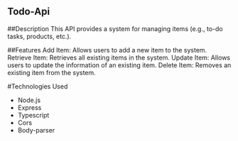 ## Todo-Api

##Description
This API provides a system for managing items (e.g., to-do tasks, products, etc.).

##Features
Add Item: Allows users to add a new item to the system.
Retrieve Item: Retrieves all existing items in the system.
Update Item: Allows users to update the information of an existing item.
Delete Item: Removes an existing item from the system.

#Technologies Used
<ul>
  <li>Node.js</li>
  <li>Express</li>
  <li>Typescript</li>
  <li>Cors</li>
  <li>Body-parser</li>
</ul>


